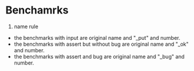 # Benchamrks

1. name rule

 - the benchmarks with input are original name and "_put" and number.
 - the benchmarks with assert but without bug are original name and "_ok" and number.
 - the benchmarks with assert and bug are original name and "_bug" and number.
